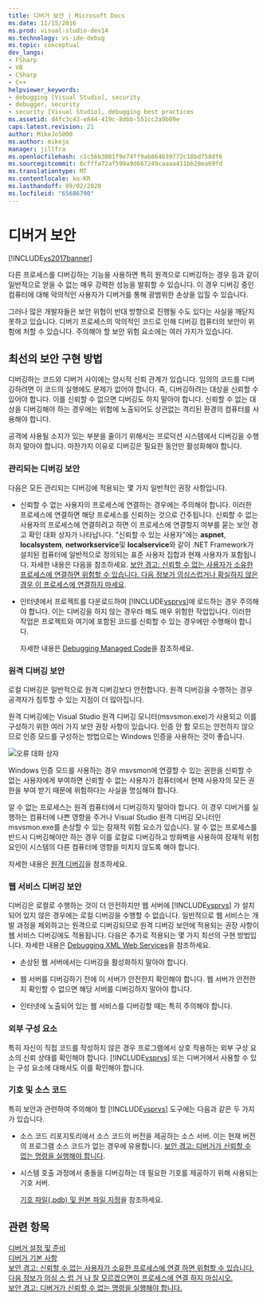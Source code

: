 ```yaml
---
title: 디버거 보안 | Microsoft Docs
ms.date: 11/15/2016
ms.prod: visual-studio-dev14
ms.technology: vs-ide-debug
ms.topic: conceptual
dev_langs:
- FSharp
- VB
- CSharp
- C++
helpviewer_keywords:
- debugging [Visual Studio], security
- debugger, security
- security [Visual Studio], debugging best practices
ms.assetid: d4fc3c43-e844-419c-8dbb-551cc2a9b09e
caps.latest.revision: 21
author: MikeJo5000
ms.author: mikejo
manager: jillfra
ms.openlocfilehash: c1c56b3081f9e74ff9ab864639772c18bd758df6
ms.sourcegitcommit: 6cfffa72af599a9d667249caaaa411bb28ea69fd
ms.translationtype: MT
ms.contentlocale: ko-KR
ms.lasthandoff: 09/02/2020
ms.locfileid: "65686790"
---
```

# <a name="debugger-security"></a>디버거 보안
[!INCLUDE[vs2017banner](../includes/vs2017banner.md)]

다른 프로세스를 디버깅하는 기능을 사용하면 특히 원격으로 디버깅하는 경우 등과 같이 일반적으로 얻을 수 없는 매우 강력한 성능을 발휘할 수 있습니다. 이 경우 디버깅 중인 컴퓨터에 대해 악의적인 사용자가 디버거를 통해 광범위한 손상을 입힐 수 있습니다.  
  
 그러나 많은 개발자들은 보안 위협이 반대 방향으로 진행될 수도 있다는 사실을 깨닫지 못하고 있습니다. 디버기 프로세스의 악의적인 코드로 인해 디버깅 컴퓨터의 보안이 위험에 처할 수 있습니다. 주의해야 할 보안 위험 요소에는 여러 가지가 있습니다.  
  
## <a name="security-best-practices"></a>최선의 보안 구현 방법  
 디버깅하는 코드와 디버거 사이에는 암시적 신뢰 관계가 있습니다. 임의의 코드를 디버깅하려면 이 코드의 실행에도 문제가 없어야 합니다. 즉, 디버깅하려는 대상을 신뢰할 수 있어야 합니다. 이를 신뢰할 수 없으면 디버깅도 하지 말아야 합니다. 신뢰할 수 없는 대상을 디버깅해야 하는 경우에는 위험에 노출되어도 상관없는 격리된 환경의 컴퓨터를 사용해야 합니다.  
  
 공격에 사용될 소지가 있는 부분을 줄이기 위해서는 프로덕션 시스템에서 디버깅을 수행하지 말아야 합니다. 마찬가지 이유로 디버깅은 필요한 동안만 활성화해야 합니다.  
  
### <a name="managed-debugging-security"></a>관리되는 디버깅 보안  
 다음은 모든 관리되는 디버깅에 적용되는 몇 가지 일반적인 권장 사항입니다.  
  
- 신뢰할 수 없는 사용자의 프로세스에 연결하는 경우에는 주의해야 합니다. 이러한 프로세스에 연결하면 해당 프로세스를 신뢰하는 것으로 간주됩니다. 신뢰할 수 없는 사용자의 프로세스에 연결하려고 하면 이 프로세스에 연결할지 여부를 묻는 보안 경고 확인 대화 상자가 나타납니다. "신뢰할 수 있는 사용자"에는 **aspnet**, **localsystem**, **networkservice**및 **localservice**와 같이 .NET Framework가 설치된 컴퓨터에 일반적으로 정의되는 표준 사용자 집합과 현재 사용자가 포함됩니다. 자세한 내용은 다음을 참조하세요. [보안 경고: 신뢰할 수 없는 사용자가 소유한 프로세스에 연결하면 위험할 수 있습니다. 다음 정보가 의심스럽거나 확실하지 않은 경우 이 프로세스에 연결하지 마세요](/visualstudio/debugger/security-warning-attaching-to-a-process-owned-by-an-untrusted-user?view=vs-2015).  
  
- 인터넷에서 프로젝트를 다운로드하여 [!INCLUDE[vsprvs](../includes/vsprvs-md.md)]에 로드하는 경우 주의해야 합니다. 이는 디버깅을 하지 않는 경우라 해도 매우 위험한 작업입니다. 이러한 작업은 프로젝트와 여기에 포함된 코드를 신뢰할 수 있는 경우에만 수행해야 합니다.  
  
  자세한 내용은 [Debugging Managed Code](../debugger/debugging-managed-code.md)을 참조하세요.  
  
### <a name="remote-debugging-security"></a>원격 디버깅 보안  
 로컬 디버깅은 일반적으로 원격 디버깅보다 안전합니다. 원격 디버깅을 수행하는 경우 공격자가 침투할 수 있는 지점이 더 많아집니다.  
  
 원격 디버깅에는 Visual Studio 원격 디버깅 모니터(msvsmon.exe)가 사용되고 이를 구성하기 위한 여러 가지 보안 권장 사항이 있습니다. 인증 안 함 모드는 안전하지 않으므로 인증 모드를 구성하는 방법으로는 Windows 인증을 사용하는 것이 좋습니다.  
  
 ![오류 대화 상자](../debugger/media/dbg-err-remotepermissionschanged.png "DBG_ERR_RemotePermissionsChanged")  
  
 Windows 인증 모드를 사용하는 경우 msvsmon에 연결할 수 있는 권한을 신뢰할 수 없는 사용자에게 부여하면 신뢰할 수 없는 사용자가 컴퓨터에서 현재 사용자의 모든 권한을 부여 받기 때문에 위험하다는 사실을 명심해야 합니다.  
  
 알 수 없는 프로세스는 원격 컴퓨터에서 디버깅하지 말아야 합니다. 이 경우 디버거를 실행하는 컴퓨터에 나쁜 영향을 주거나 Visual Studio 원격 디버깅 모니터인 msvsmon.exe를 손상할 수 있는 잠재적 위험 요소가 있습니다. 알 수 없는 프로세스를 반드시 디버깅해야만 하는 경우 이를 로컬로 디버깅하고 방화벽을 사용하여 잠재적 위험 요인이 시스템의 다른 컴퓨터에 영향을 미치지 않도록 해야 합니다.  
  
 자세한 내용은 [원격 디버깅](../debugger/remote-debugging.md)을 참조하세요.  
  
### <a name="web-services-debugging-security"></a>웹 서비스 디버깅 보안  
 디버깅은 로컬로 수행하는 것이 더 안전하지만 웹 서버에 [!INCLUDE[vsprvs](../includes/vsprvs-md.md)] 가 설치되어 있지 않은 경우에는 로컬 디버깅을 수행할 수 없습니다. 일반적으로 웹 서비스는 개발 과정을 제외하고는 원격으로 디버깅되므로 원격 디버깅 보안에 적용되는 권장 사항이 웹 서비스 디버깅에도 적용됩니다. 다음은 추가로 적용되는 몇 가지 최선의 구현 방법입니다. 자세한 내용은 [Debugging XML Web Services](https://msdn.microsoft.com/c900b137-9fbd-4f59-91b5-9c2c6ce06f00)을 참조하세요.  
  
- 손상된 웹 서버에서는 디버깅을 활성화하지 말아야 합니다.  
  
- 웹 서버를 디버깅하기 전에 이 서버가 안전한지 확인해야 합니다. 웹 서버가 안전한지 확인할 수 없으면 해당 서버를 디버깅하지 말아야 합니다.  
  
- 인터넷에 노출되어 있는 웹 서비스를 디버깅할 때는 특히 주의해야 합니다.  
  
### <a name="external-components"></a>외부 구성 요소  
 특히 자신이 직접 코드를 작성하지 않은 경우 프로그램에서 상호 작용하는 외부 구성 요소의 신뢰 상태를 확인해야 합니다. [!INCLUDE[vsprvs](../includes/vsprvs-md.md)] 또는 디버거에서 사용할 수 있는 구성 요소에 대해서도 이를 확인해야 합니다.  
  
### <a name="symbols-and-source-code"></a>기호 및 소스 코드  
 특히 보안과 관련하여 주의해야 할 [!INCLUDE[vsprvs](../includes/vsprvs-md.md)] 도구에는 다음과 같은 두 가지가 있습니다.  
  
- 소스 코드 리포지토리에서 소스 코드의 버전을 제공하는 소스 서버. 이는 현재 버전의 프로그램 소스 코드가 없는 경우에 유용합니다. [보안 경고: 디버거가 신뢰할 수 없는 명령을 실행해야 합니다](../debugger/security-warning-debugger-must-execute-untrusted-command.md).  
  
- 시스템 호출 과정에서 충돌을 디버깅하는 데 필요한 기호를 제공하기 위해 사용되는 기호 서버.  
  
  [기호 파일(.pdb) 및 원본 파일 지정](../debugger/specify-symbol-dot-pdb-and-source-files-in-the-visual-studio-debugger.md)을 참조하세요.  
  
## <a name="see-also"></a>관련 항목  
 [디버거 설정 및 준비](../debugger/debugger-settings-and-preparation.md)   
 [디버거 기본 사항](../debugger/debugger-basics.md)   
 [보안 경고: 신뢰할 수 없는 사용자가 소유한 프로세스에 연결 하면 위험할 수 있습니다. 다음 정보가 의심 스 럽 거 나 잘 모르겠으면이 프로세스에 연결 하지 마십시오.](/visualstudio/debugger/security-warning-attaching-to-a-process-owned-by-an-untrusted-user?view=vs-2015)   
 [보안 경고: 디버거가 신뢰할 수 없는 명령을 실행해야 합니다.](../debugger/security-warning-debugger-must-execute-untrusted-command.md)
